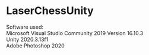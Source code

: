 # LaserChessUnity
Software used:  
Microsoft Visual Studio Community 2019 Version 16.10.3  
Unity 2020.3.13f1  
Adobe Photoshop 2020
